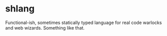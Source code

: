 # shlang
Functional-ish, sometimes statically typed language for real code warlocks and web wizards. Something like that.
